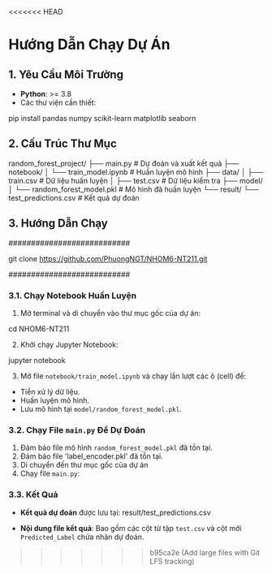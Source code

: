 <<<<<<< HEAD
# Hướng Dẫn Chạy Dự Án
## 1. Yêu Cầu Môi Trường
- **Python**: >= 3.8
- Các thư viện cần thiết:

pip install pandas numpy scikit-learn matplotlib seaborn

## 2. Cấu Trúc Thư Mục
random_forest_project/
├── main.py                    # Dự đoán và xuất kết quả
├── notebook/
│   └── train_model.ipynb      # Huấn luyện mô hình
├── data/
│   ├── train.csv              # Dữ liệu huấn luyện
│   ├── test.csv               # Dữ liệu kiểm tra
├── model/
│   └── random_forest_model.pkl # Mô hình đã huấn luyện
└── result/
    └── test_predictions.csv   # Kết quả dự đoán

## 3. Hướng Dẫn Chạy
###########################

git clone https://github.com/PhuongNGT/NHOM6-NT211.git



###########################
### 3.1. Chạy Notebook Huấn Luyện
1. Mở terminal và di chuyển vào thư mục gốc của dự án:

cd NHOM6-NT211

2. Khởi chạy Jupyter Notebook:

jupyter notebook

3. Mở file `notebook/train_model.ipynb` và chạy lần lượt các ô (cell) để:
- Tiền xử lý dữ liệu.
- Huấn luyện mô hình.
- Lưu mô hình tại `model/random_forest_model.pkl`.

### 3.2. Chạy File `main.py` Để Dự Đoán
1. Đảm bảo file mô hình `random_forest_model.pkl` đã tồn tại.
2. Đảm bảo file 'label_encoder.pkl' đã tồn tại.
3. Di chuyển đến thư mục gốc của dự án
4. Chạy file `main.py`:

### 3.3. Kết Quả
- **Kết quả dự đoán** được lưu tại: result/test_predictions.csv

- **Nội dung file kết quả**:
Bao gồm các cột từ tập `test.csv` và cột mới `Predicted_Label` chứa nhãn dự đoán.


>>>>>>> b95ca2e (Add large files with Git LFS tracking)
